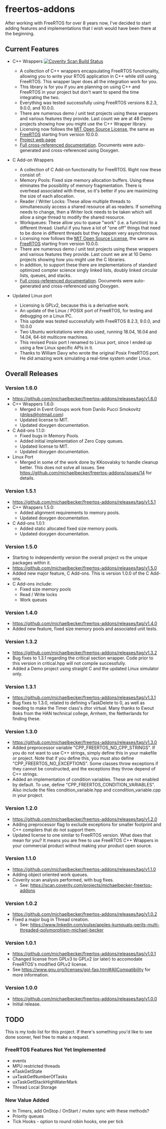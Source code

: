 # freertos-addons

After working with FreeRTOS for over 8 years now, I've decided to start adding features and implementations that I wish would have been there at the beginning. 

## Current Features
+ C++ Wrappers [![Coverity Scan Build Status](https://scan.coverity.com/projects/9669/badge.svg)](https://scan.coverity.com/projects/michaelbecker-freertos-addons)
  - A collection of C++ wrappers encapsulating FreeRTOS functionality, allowing you to write your RTOS application in C++ while still using FreeRTOS. This wrapper layer does all the integration work for you.
  - This library is for you if you are planning on using C++ and FreeRTOS in your project but don't want to spend the time integrating the two.
  - Everything was tested successfully using FreeRTOS versions 8.2.3, 9.0.0, and 10.0.0.
  - There are numerous demo / unit test projects using these wrappers and various features they provide. Last count we are at 48 Demo projects showing how you might use the C++ Wrapper library.
  - Licensing now follows the [MIT Open Source License](https://opensource.org/licenses/MIT), the same as [FreeRTOS](https://www.freertos.org/a00114.html) starting from version 10.0.0.
  - [Project web page](http://michaelbecker.github.io/freertos-addons/)
  - [Full cross-referenced documentation](http://michaelbecker.github.io/freertos-addons/cppdocs/html/index.html). Documents were auto-generated and cross-referenced using Doxygen.


+ C Add-on Wrappers
  - A collection of C Add-on functionality for FreeRTOS. Right now these consist of:
  - Memory Pools: Fixed size memory allocation buffers. Using these elminates the possibility of memory fragmentation. There is overhead associated with these, so it's better if you are maximizing the size of each allocation.
  - Reader / Writer Locks: These allow multiple threads to simultaneously access a shared resource all as readers. If something needs to change, then a Writer lock needs to be taken which will allow a singe thread to modify the shared resource.
  - Workqueues: These allow you to queue "work" (i.e. a function) to a different thread. Useful if you have a lot of "one off" things that need to be done in different threads but they happen very asynchronous.
  - Licensing now follows the [MIT Open Source License](https://opensource.org/licenses/MIT), the same as [FreeRTOS](https://www.freertos.org/a00114.html) starting from version 10.0.0.
  - There are numerous demo / unit test projects using these wrappers and various features they provide. Last count we are at 10 Demo projects showing how you might use the C libraries.
  - In addition, to support these there are implementations of standard optimized compter science singly linked lists, doubly linked circular lists, queues, and stacks.
  - [Full cross-referenced documentation](http://michaelbecker.github.io/freertos-addons/cdocs/html/index.html). Documents were auto-generated and cross-referenced using Doxygen.


+ Updated Linux port
  - Licensing is GPLv2, because this is a derivative work.
  - An update of the Linux / POSIX port of FreeRTOS, for testing and debugging on a Linux PC.
  - This update was tested successfully with FreeRTOS 8.2.3, 9.0.0, and 10.0.0 
  - Two Ubuntu workstations were also used, running 18.04, 16.04 and 14.04, 64-bit multicore machines. 
  - This revised Posix port I renamed to Linux port, since I ended up using a few Linux specific APIs in it.
  - Thanks to William Davy who wrote the original Posix FreeRTOS port. He did amazing work simulating a real-time system under Linux.


## Overall Releases

### Version 1.6.0
+ https://github.com/michaelbecker/freertos-addons/releases/tag/v1.6.0
+ C++ Wrappers 1.6.0:
  - Merged in Event Groups work from Danilo Pucci Smokovitz (dnlps@hotmail.com)
  - Updated license to MIT.
  - Updated doxygen documentation.
+ C Add-ons 1.1.0:
  - Fixed bugs in Memory Pools.
  - Added initial implementation of Zero Copy queues.
  - Updated license to MIT.
  - Updated doxygen documentation.
+ Linux Port
  - Merged in some of the work done by KKoovalsky to handle cleanup better. This does not solve all issues. See https://github.com/michaelbecker/freertos-addons/issues/14 for details.

### Version 1.5.1
+ https://github.com/michaelbecker/freertos-addons/releases/tag/v1.5.1
+ C++ Wrappers 1.5.0:
  - Added alignment requirements to memory pools.
  - Updated doxygen documentation.
+ C Add-ons 1.0.1:
  - Added static allocated fixed size memory pools.
  - Updated doxygen documentation.

### Version 1.5.0
+ Starting to independently version the overall project vs the unique packages within it.
+ https://github.com/michaelbecker/freertos-addons/releases/tag/v1.5.0
+ Added new major feature, C Add-ons. This is version 1.0.0 of the C Add-ons.
+ C Add-ons include:
  - Fixed size memory pools
  - Read / Write locks
  - Work queues

### Version 1.4.0
+ https://github.com/michaelbecker/freertos-addons/releases/tag/v1.4.0
+ Added new feature, fixed size memory pools and associated unit tests.

### Version 1.3.2
+ https://github.com/michaelbecker/freertos-addons/releases/tag/v1.3.2
+ Bug fixes to 1.3.1 regarding the critical section wrapper. Code prior to this version in critical.hpp will not compile successfully. 
+ Added a Demo project using straight C and the updated Linux simulator only.

### Version 1.3.1
+ https://github.com/michaelbecker/freertos-addons/releases/tag/v1.3.1
+ Bug fixes to 1.3.0, related to defining vTaskDelete to 0, as well as needing to make the Timer class's dtor virtual. Many thanks to Ewout Boks from the HAN technical college, Arnhem, the Netherlands for finding these.

### Version 1.3.0
+ https://github.com/michaelbecker/freertos-addons/releases/tag/v1.3.0
+ Added preprocessor variable "CPP_FREERTOS_NO_CPP_STRINGS". If you do not want to use C++ strings, simply define this in your makefile or project. Note that if you define this, you must also define "CPP_FREERTOS_NO_EXCEPTIONS". Some classes throw exceptions if they cannot be constructed, and the exceptions they throw depend of C++ strings.
+ Added an implementation of condition variables. These are not enabled by default. To use, define "CPP_FREERTOS_CONDITION_VARIABLES". Also include the files condition_variable.hpp and ccondition_variable.cpp in your project.

### Version 1.2.0
+ https://github.com/michaelbecker/freertos-addons/releases/tag/v1.2.0
+ Adding preprocessor flag to exclude exceptions for smaller footprint and C++ compilers that do not support them.
+ Updated license to one similar to FreeRTOS version. What does that mean for you? It means you are free to use FreeRTOS C++ Wrappers in your commercial product without making your product open source.

### Version 1.1.0
+ https://github.com/michaelbecker/freertos-addons/releases/tag/v1.1.0
+ Adding object oriented work queues.
+ Coverity scan analysis performed, with bug fixes.
  - See: https://scan.coverity.com/projects/michaelbecker-freertos-addons

### Version 1.0.2
+ https://github.com/michaelbecker/freertos-addons/releases/tag/v1.0.2
+ Fixed a major bug in Thread creation.
  - See: https://www.linkedin.com/pulse/apples-kumquats-perils-multi-threaded-polymorphism-michael-becker

### Version 1.0.1
+ https://github.com/michaelbecker/freertos-addons/releases/tag/v1.0.1
+ Changed license from GPLv3 to GPLv2 (or later) to accomodate FreeRTOS's modified GPLv2 license.
+ See https://www.gnu.org/licenses/gpl-faq.html#AllCompatibility for more information.

### Version 1.0.0
+ https://github.com/michaelbecker/freertos-addons/releases/tag/v1.0.0
+ Initial release.

## TODO

This is my todo list for this project. If there's something you'd like to see done sooner, feel free to make a request.

### FreeRTOS Features Not Yet Implemented
+ events
+ MPU restricted threads
+ eTaskGetState
+ uxTaskGetNumberOfTasks
+ uxTaskGetStackHighWaterMark
+ Thread Local Storage

### New Value Added
+ In Timers, add OnStop / OnStart / mutex sync with these methods?
+ Priority queues
+ Tick Hooks - option to round robin hooks, one per tick


